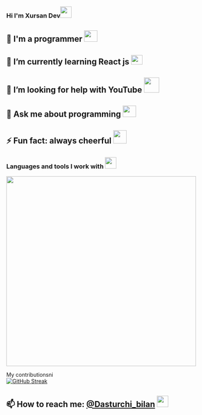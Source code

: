 ### Hi I'm Xursan Dev<img src="https://c.tenor.com/X24gHDQ9OoQAAAAi/grinning-face-with-smiling-eyes-joypixels.gif" width="30"/>

## 🔭 I'm a programmer <img src="https://juststickers.in/wp-content/uploads/2017/11/ninja-coder.png" width="35" height="30" />
## 🌱 I’m currently learning React js <img src="https://iconape.com/wp-content/png_logo_vector/react-logo.png"  width="30" height="25" />
## 🤔 I’m looking for help with YouTube <img src="https://i.pinimg.com/originals/19/7b/36/197b365922d1ea3aa1a932ff9bbda4a6.png" width="40" />
## 💬 Ask me about programming <img src="https://www.pinclipart.com/picdir/big/489-4896022_computer-programming-png-programing-logo-transparent-clipart.png" width="35" height="30" />
## ⚡ Fun fact: always cheerful <img src="https://i.pinimg.com/originals/0b/3a/53/0b3a532d3604045cd8cd928075165a2a.png" width="35" />

### Languages and tools I work with <img src="https://cdn.pixabay.com/photo/2017/10/24/11/53/tools-2884303_960_720.png" width="30" />
<img src="https://fiverr-res.cloudinary.com/images/q_auto,f_auto/gigs/182506940/original/ad5ef8e6522c8cd274a847a6b54dfe8b6f303307/fix-react-bugs-and-ui-issues.png" width="500" />

My contributionsni <br />
[![GitHub Streak](https://github-readme-streak-stats.herokuapp.com?user=xursanddev&theme=dark)](https://git.io/streak-stats)

## 📫 How to reach me: <a href="https://t.me/dasturchi_bilan" width="30" />@Dasturchi_bilan</a> <img src="https://cdn-0.emojis.wiki/emoji-pics/facebook/vulcan-salute-facebook.png" width="30"/>
<!--
**xursanddev/xursanddev** is a ✨ _special_ ✨ repository because its `README.md` (this file) appears on your GitHub profile.

Here are some ideas to get you started:

- 🔭 I’m currently working on ...
- 🌱 I’m currently learning ...
- 👯 I’m looking to collaborate on ...
- 🤔 I’m looking for help with ...
- 💬 Ask me about ...
- 📫 How to reach me: ...
- 😄 Pronouns: ...
- ⚡ Fun fact: ...
-->
